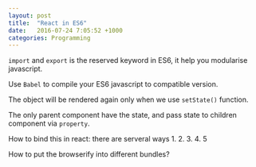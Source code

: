 ```yaml
---
layout: post
title:  "React in ES6"
date:   2016-07-24 7:05:52 +1000
categories: Programming
---
```


`import` and `export` is the reserved keyword in ES6, it help you modularise javascript. 

Use `Babel` to compile your ES6 javascript to compatible version. 

The object will be rendered again only when we use `setState()` function.
 
The only parent component have the state, and pass state to children component via `property`.
  
How to bind this in react: there are serveral ways 1. 2. 3. 4. 5

How to put the browserify into different bundles?
